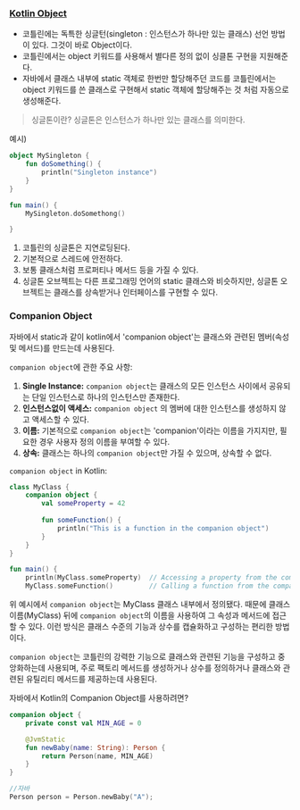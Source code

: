 
### [Kotlin Object](https://superohinsung.tistory.com/83#Kotlin%20Object-1)

- 코틀린에는 독특한 싱글턴(singleton : 인스턴스가 하나만 있는 클래스) 선언 방법이 있다. 그것이 바로 Object이다.
- 코틀린에서는 object 키워드를 사용해서 별다른 정의 없이 싱클톤 구현을 지원해준다.
- 자바에서 클래스 내부에 static 객체로 한번만 할당해주던 코드를 코틀린에서는 object 키워드를 쓴 클래스로 구현해서 static 객체에 할당해주는 것 처럼 자동으로 생성해준다.


>싱글톤이란? 
  싱글톤은 인스턴스가 하나만 있는 클래스를 의미한다.


예시)
```kotlin
object MySingleton {
	fun doSomething() {
		println("Singleton instance")
	}
}

fun main() {
	MySingleton.doSomethong()

}
```

1. 코틀린의 싱글톤은 지연로딩된다.
2. 기본적으로 스레드에 안전하다. 
3. 보통 클래스처럼 프로퍼티나 메서드 등을 가질 수 있다.
4. 싱글톤 오브젝트는 다른 프로그래밍 언어의 static 클래스와 비슷하지만, 싱글톤 오브젝트는 클래스를 상속받거나 인터페이스를 구현할 수 있다.



### Companion Object
자바에서 static과 같이 kotlin에서 'companion object'는 클래스와 관련된 멤버(속성 및 메서드)를 만드는데 사용된다.

 `companion object`에 관한 주요 사항:

1. **Single Instance:** `companion object`는 클래스의 모든 인스턴스 사이에서 공유되는 단일 인스턴스로 하나의 인스턴스만 존재한다.
2. **인스턴스없이 액세스:** `companion object` 의 멤버에 대한 인스턴스를 생성하지 않고 액세스할 수 있다.
3. **이름:** 기본적으로 `companion object`는 'companion'이라는 이름을 가지지만, 필요한 경우 사용자 정의 이름을 부여할 수 있다.
4. **상속:** 클래스는 하나의 `companion object`만 가질 수 있으며, 상속할 수 없다.
    
`companion object` in Kotlin:

```kotlin
class MyClass {     
	companion object {         
		val someProperty = 42          
		
		fun someFunction() {            
			println("This is a function in the companion object")         
		}     
	} 
}  

fun main() {     
	println(MyClass.someProperty)  // Accessing a property from the companion object     
	MyClass.someFunction()         // Calling a function from the companion object }`
```

위 예시에서 `companion object`는 MyClass 클래스 내부에서 정의됐다. 때문에 클래스 이름(MyClass) 뒤에 `companion object`의 이름을 사용하여 그 속성과 메서드에 접근할 수 있다. 이런 방식은 클래스 수준의 기능과 상수를 캡슐화하고 구성하는 편리한 방법이다.

`companion object`는 코틀린의 강력한 기능으로 클래스와 관련된 기능을 구성하고 중앙화하는데 사용되며, 주로 팩토리 메서드를 생성하거나 상수를 정의하거나 클래스와 관련된 유틸리티 메서드를 제공하는데 사용된다.


자바에서 Kotlin의 Companion Object를 사용하려면?
```kotlin
companion object {
	private const val MIN_AGE = 0

	@JvmStatic
	fun newBaby(name: String): Person {
		return Person(name, MIN_AGE)
	}
}

//자바
Person person = Person.newBaby("A");
```